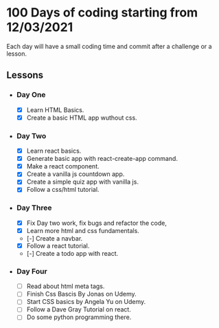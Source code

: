 # 100 Days of coding starting from 12/03/2021

Each day will have a small coding time and commit after a challenge or a lesson.

## Lessons

- ### Day One

  - [x] Learn HTML Basics.
  - [x] Create a basic HTML app wuthout css.

- ### Day Two

  - [x] Learn react basics.
  - [x] Generate basic app with react-create-app command.
  - [x] Make a react component.
  - [x] Create a vanilla js countdown app.
  - [x] Create a simple quiz app with vanilla js.
  - [x] Follow a css/html tutorial.

- ### Day Three

  - [x] Fix Day two work, fix bugs and refactor the code,
  - [x] Learn more html and css fundamentals.
  - [-] Create a navbar.
  - [x] Follow a react tutorial.
  - [-] Create a todo app with react.

- ### Day Four
  - [ ] Read about html meta tags.
  - [ ] Finish Css Bascis By Jonas on Udemy.
  - [ ] Start CSS basics by Angela Yu on Udemy.
  - [ ] Follow a Dave Gray Tutorial on react.
  - [ ] Do some python programming there.
